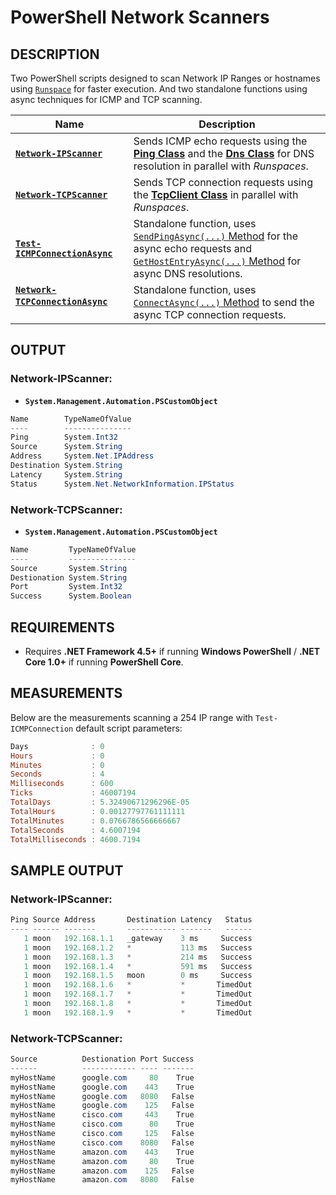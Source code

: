 # PowerShell Network Scanners

## DESCRIPTION
Two PowerShell scripts designed to scan Network IP Ranges or hostnames using [`Runspace`](https://docs.microsoft.com/en-us/dotnet/api/system.management.automation.runspaces.runspace?view=powershellsdk-7.0.0) for faster execution. And two standalone functions using async techniques for ICMP and TCP scanning.

| Name | Description |
| --- | --- |
| [__`Network-IPScanner`__](https://github.com/santysq/Network-IPScanner/blob/main/Network-IPScanner.ps1) | Sends ICMP echo requests using the [__Ping Class__](https://docs.microsoft.com/en-us/dotnet/api/system.net.networkinformation.ping?view=net-6.0) and the [__Dns Class__](https://docs.microsoft.com/en-us/dotnet/api/system.net.dns?view=net-6.0) for DNS resolution in parallel with _Runspaces_. |
| [__`Network-TCPScanner`__](https://github.com/santysq/Network-IPScanner/blob/main/Network-TCPScanner.ps1) | Sends TCP connection requests using the [__TcpClient Class__](https://docs.microsoft.com/en-us/dotnet/api/system.net.sockets.tcpclient?view=net-6.0) in parallel with _Runspaces_. |
| [__`Test-ICMPConnectionAsync`__](https://github.com/santysq/PowerShell-Network-Scanners/blob/main/Test-ICMPConnectionAsync.ps1) | Standalone function, uses [`SendPingAsync(...)` Method](https://docs.microsoft.com/en-us/dotnet/api/system.net.networkinformation.ping.sendpingasync?view=net-6.0) for the async echo requests and [`GetHostEntryAsync(...)` Method](https://docs.microsoft.com/en-us/dotnet/api/system.net.dns.gethostentryasync?view=net-6.0#system-net-dns-gethostentryasync(system-net-ipaddress)) for async DNS resolutions. |
| [__`Network-TCPConnectionAsync`__](https://github.com/santysq/PowerShell-Network-Scanners/blob/main/Network-TCPScanner.ps1) &nbsp; &nbsp; &nbsp; &nbsp; &nbsp; &nbsp; &nbsp; &nbsp; &nbsp; | Standalone function, uses [`ConnectAsync(...)` Method](https://docs.microsoft.com/en-us/dotnet/api/system.net.sockets.tcpclient.connectasync?view=net-6.0#system-net-sockets-tcpclient-connectasync(system-net-ipaddress-system-int32)) to send the async TCP connection requests. |

## OUTPUT

### Network-IPScanner:

- __```System.Management.Automation.PSCustomObject```__

```powershell
Name        TypeNameOfValue
----        ---------------
Ping        System.Int32
Source      System.String
Address     System.Net.IPAddress
Destination System.String
Latency     System.String
Status      System.Net.NetworkInformation.IPStatus
```

### Network-TCPScanner:

- __```System.Management.Automation.PSCustomObject```__

```powershell
Name         TypeNameOfValue
----         ---------------
Source       System.String
Destionation System.String
Port         System.Int32
Success      System.Boolean
```

## REQUIREMENTS
- Requires __.NET Framework 4.5+__ if running __Windows PowerShell__ / __.NET Core 1.0+__ if running __PowerShell Core__.


## MEASUREMENTS

Below are the measurements scanning a 254 IP range with `Test-ICMPConnection` default script parameters:

```powershell
Days              : 0
Hours             : 0
Minutes           : 0
Seconds           : 4
Milliseconds      : 600
Ticks             : 46007194
TotalDays         : 5.32490671296296E-05
TotalHours        : 0.00127797761111111
TotalMinutes      : 0.0766786566666667
TotalSeconds      : 4.6007194
TotalMilliseconds : 4600.7194
```

## SAMPLE OUTPUT

### Network-IPScanner:

```powershell
Ping Source Address       Destination Latency   Status
---- ------ -------       ----------- -------   ------
   1 moon   192.168.1.1   _gateway    3 ms     Success
   1 moon   192.168.1.2   *           113 ms   Success
   1 moon   192.168.1.3   *           214 ms   Success
   1 moon   192.168.1.4   *           591 ms   Success
   1 moon   192.168.1.5   moon        0 ms     Success
   1 moon   192.168.1.6   *           *       TimedOut
   1 moon   192.168.1.7   *           *       TimedOut
   1 moon   192.168.1.8   *           *       TimedOut
   1 moon   192.168.1.9   *           *       TimedOut
```

### Network-TCPScanner:

```powershell
Source          Destionation Port Success
------          ------------ ---- -------
myHostName      google.com     80    True
myHostName      google.com    443    True
myHostName      google.com   8080   False
myHostName      google.com    125   False
myHostName      cisco.com     443    True
myHostName      cisco.com      80    True
myHostName      cisco.com     125   False
myHostName      cisco.com    8080   False
myHostName      amazon.com    443    True
myHostName      amazon.com     80    True
myHostName      amazon.com    125   False
myHostName      amazon.com   8080   False
```
